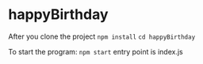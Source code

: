 # happyBirthday

After you clone the project
`npm install`
`cd happyBirthday`


To start the program: `npm start`
entry point is index.js
